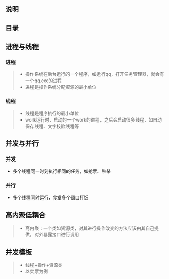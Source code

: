 ## 说明

## 目录

## 进程与线程

### 进程

> - 操作系统在后台运行的一个程序，如运行qq，打开任务管理器，就会有一个qq.exe的进程
> - 进程是操作系统分配资源的最小单位

### 线程

> - 线程是程序执行的最小单位
> - work运行时，启动的一个work的进程，之后会启动很多线程，如自动保存线程、文字校验线程等

## 并发与并行

### 并发

- 多个线程同一时刻执行相同的任务，如抢票、秒杀

### 并行

- 多个线程同时运行，食堂多个窗口打饭

## 高内聚低耦合

> - 高内聚：一个类如资源类，对其进行操作改变的方法应该由其自己提供，对外暴露接口进行调用

## 并发模板

> - 线程+操作+资源类
> - 以卖票为例
